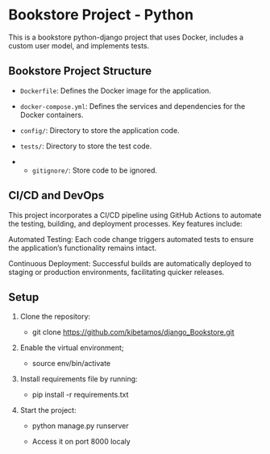 # Bookstore Project - Python

This is a bookstore python-django project that uses Docker, includes a custom user model, and implements tests.

## Bookstore Project Structure

- `Dockerfile`: Defines the Docker image for the application.
  
- `docker-compose.yml`: Defines the services and dependencies for the Docker containers.
  
- `config/`: Directory to store the application code.
  
- `tests/`: Directory to store the test code.
  
- - `gitignore/`: Store code to be ignored.
 
## CI/CD and DevOps

This project incorporates a CI/CD pipeline using GitHub Actions to automate the testing, building, and deployment processes. Key features include:

  Automated Testing: Each code change triggers automated tests to ensure the application’s functionality remains intact.
    
  Continuous Deployment: Successful builds are automatically deployed to staging or production environments, facilitating quicker releases.

## Setup

1. Clone the repository:

      - git clone https://github.com/kibetamos/django_Bookstore.git

3. Enable the virtual environment;
   
      - source env/bin/activate

4. Install requirements file  by running:
      - pip install -r requirements.txt
  
5. Start the project:

      - python manage.py runserver
  
      - Access it on port 8000 localy
   
   

    
